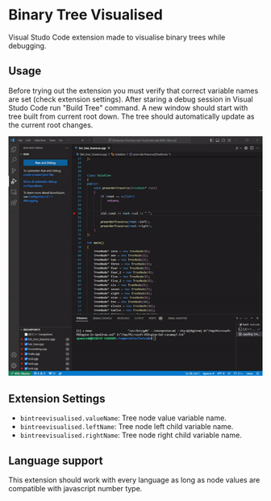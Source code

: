 # Binary Tree Visualised

Visual Studo Code extension made to visualise binary trees while debugging.

## Usage

Before trying out the extension you must verify that correct variable names are set (check extension settings). After staring a debug session in Visual Studo Code run "Build Tree" command. A new window should start with tree built from current root down. The tree should automatically update as the current root changes.

![](resources/bintreetest.gif)

## Extension Settings

* `bintreevisualised.valueName`: Tree node value variable name.
* `bintreevisualised.leftName`: Tree node left child variable name.
* `bintreevisualised.rightName`: Tree node right child variable name.

## Language support
This extension should work with every language as long as node values are compatible with javascript number type.
